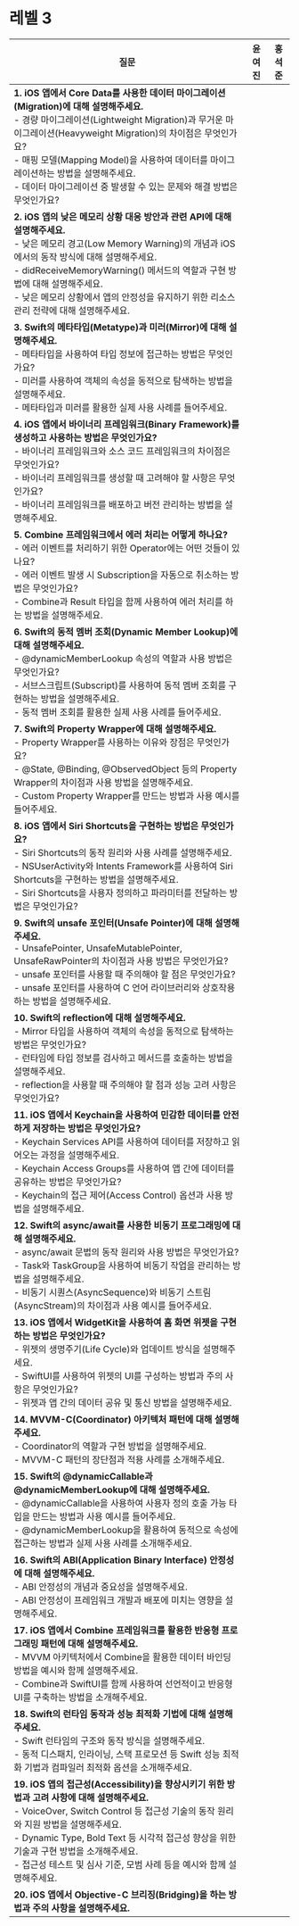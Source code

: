 # 레벨 3

| 질문 | 윤여진 | 홍석준 |
| --- | --- | --- |
| **1. iOS 앱에서 Core Data를 사용한 데이터 마이그레이션(Migration)에 대해 설명해주세요.**<br>- 경량 마이그레이션(Lightweight Migration)과 무거운 마이그레이션(Heavyweight Migration)의 차이점은 무엇인가요?<br>- 매핑 모델(Mapping Model)을 사용하여 데이터를 마이그레이션하는 방법을 설명해주세요.<br>- 데이터 마이그레이션 중 발생할 수 있는 문제와 해결 방법은 무엇인가요? | | |
| **2. iOS 앱의 낮은 메모리 상황 대응 방안과 관련 API에 대해 설명해주세요.**<br>- 낮은 메모리 경고(Low Memory Warning)의 개념과 iOS에서의 동작 방식에 대해 설명해주세요.<br>- didReceiveMemoryWarning() 메서드의 역할과 구현 방법에 대해 설명해주세요.<br>- 낮은 메모리 상황에서 앱의 안정성을 유지하기 위한 리소스 관리 전략에 대해 설명해주세요. | | |
| **3. Swift의 메타타입(Metatype)과 미러(Mirror)에 대해 설명해주세요.**<br>- 메타타입을 사용하여 타입 정보에 접근하는 방법은 무엇인가요?<br>- 미러를 사용하여 객체의 속성을 동적으로 탐색하는 방법을 설명해주세요.<br>- 메타타입과 미러를 활용한 실제 사용 사례를 들어주세요. | | |
| **4. iOS 앱에서 바이너리 프레임워크(Binary Framework)를 생성하고 사용하는 방법은 무엇인가요?**<br>- 바이너리 프레임워크와 소스 코드 프레임워크의 차이점은 무엇인가요?<br>- 바이너리 프레임워크를 생성할 때 고려해야 할 사항은 무엇인가요?<br>- 바이너리 프레임워크를 배포하고 버전 관리하는 방법을 설명해주세요. | | |
| **5. Combine 프레임워크에서 에러 처리는 어떻게 하나요?**<br>- 에러 이벤트를 처리하기 위한 Operator에는 어떤 것들이 있나요?<br>- 에러 이벤트 발생 시 Subscription을 자동으로 취소하는 방법은 무엇인가요?<br>- Combine과 Result 타입을 함께 사용하여 에러 처리를 하는 방법을 설명해주세요. | | |
| **6. Swift의 동적 멤버 조회(Dynamic Member Lookup)에 대해 설명해주세요.**<br>- @dynamicMemberLookup 속성의 역할과 사용 방법은 무엇인가요?<br>- 서브스크립트(Subscript)를 사용하여 동적 멤버 조회를 구현하는 방법을 설명해주세요.<br>- 동적 멤버 조회를 활용한 실제 사용 사례를 들어주세요. | | |
| **7. Swift의 Property Wrapper에 대해 설명해주세요.**<br>- Property Wrapper를 사용하는 이유와 장점은 무엇인가요?<br>- @State, @Binding, @ObservedObject 등의 Property Wrapper의 차이점과 사용 방법을 설명해주세요.<br>- Custom Property Wrapper를 만드는 방법과 사용 예시를 들어주세요. | | |
| **8. iOS 앱에서 Siri Shortcuts을 구현하는 방법은 무엇인가요?**<br>- Siri Shortcuts의 동작 원리와 사용 사례를 설명해주세요.<br>- NSUserActivity와 Intents Framework를 사용하여 Siri Shortcuts을 구현하는 방법을 설명해주세요.<br>- Siri Shortcuts을 사용자 정의하고 파라미터를 전달하는 방법은 무엇인가요? | | |
| **9. Swift의 unsafe 포인터(Unsafe Pointer)에 대해 설명해주세요.**<br>- UnsafePointer, UnsafeMutablePointer, UnsafeRawPointer의 차이점과 사용 방법은 무엇인가요?<br>- unsafe 포인터를 사용할 때 주의해야 할 점은 무엇인가요?<br>- unsafe 포인터를 사용하여 C 언어 라이브러리와 상호작용하는 방법을 설명해주세요. | | |
| **10. Swift의 reflection에 대해 설명해주세요.**<br>- Mirror 타입을 사용하여 객체의 속성을 동적으로 탐색하는 방법은 무엇인가요?<br>- 런타임에 타입 정보를 검사하고 메서드를 호출하는 방법을 설명해주세요.<br>- reflection을 사용할 때 주의해야 할 점과 성능 고려 사항은 무엇인가요? | | |
| **11. iOS 앱에서 Keychain을 사용하여 민감한 데이터를 안전하게 저장하는 방법은 무엇인가요?**<br>- Keychain Services API를 사용하여 데이터를 저장하고 읽어오는 과정을 설명해주세요.<br>- Keychain Access Groups를 사용하여 앱 간에 데이터를 공유하는 방법은 무엇인가요?<br>- Keychain의 접근 제어(Access Control) 옵션과 사용 방법을 설명해주세요. | | |
| **12. Swift의 async/await를 사용한 비동기 프로그래밍에 대해 설명해주세요.**<br>- async/await 문법의 동작 원리와 사용 방법은 무엇인가요?<br>- Task와 TaskGroup을 사용하여 비동기 작업을 관리하는 방법을 설명해주세요.<br>- 비동기 시퀀스(AsyncSequence)와 비동기 스트림(AsyncStream)의 차이점과 사용 예시를 들어주세요. | | |
| **13. iOS 앱에서 WidgetKit을 사용하여 홈 화면 위젯을 구현하는 방법은 무엇인가요?**<br>- 위젯의 생명주기(Life Cycle)와 업데이트 방식을 설명해주세요.<br>- SwiftUI를 사용하여 위젯의 UI를 구성하는 방법과 주의 사항은 무엇인가요?<br>- 위젯과 앱 간의 데이터 공유 및 통신 방법을 설명해주세요. | | |
| **14. MVVM-C(Coordinator) 아키텍처 패턴에 대해 설명해주세요.**<br>- Coordinator의 역할과 구현 방법을 설명해주세요.<br>- MVVM-C 패턴의 장단점과 적용 사례를 소개해주세요. | | |
| **15. Swift의 @dynamicCallable과 @dynamicMemberLookup에 대해 설명해주세요.**<br>- @dynamicCallable을 사용하여 사용자 정의 호출 가능 타입을 만드는 방법과 사용 예시를 들어주세요.<br>- @dynamicMemberLookup을 활용하여 동적으로 속성에 접근하는 방법과 실제 사용 사례를 소개해주세요. | | |
| **16. Swift의 ABI(Application Binary Interface) 안정성에 대해 설명해주세요.**<br>- ABI 안정성의 개념과 중요성을 설명해주세요.<br>- ABI 안정성이 프레임워크 개발과 배포에 미치는 영향을 설명해주세요. | | |
| **17. iOS 앱에서 Combine 프레임워크를 활용한 반응형 프로그래밍 패턴에 대해 설명해주세요.**<br>- MVVM 아키텍처에서 Combine을 활용한 데이터 바인딩 방법을 예시와 함께 설명해주세요.<br>- Combine과 SwiftUI를 함께 사용하여 선언적이고 반응형 UI를 구축하는 방법을 소개해주세요. | | |
| **18. Swift의 런타임 동작과 성능 최적화 기법에 대해 설명해주세요.**<br>- Swift 런타임의 구조와 동작 방식을 설명해주세요.<br>- 동적 디스패치, 인라이닝, 스택 프로모션 등 Swift 성능 최적화 기법과 컴파일러 최적화 옵션을 소개해주세요. | | |
| **19. iOS 앱의 접근성(Accessibility)을 향상시키기 위한 방법과 고려 사항에 대해 설명해주세요.**<br>- VoiceOver, Switch Control 등 접근성 기술의 동작 원리와 지원 방법을 설명해주세요.<br>- Dynamic Type, Bold Text 등 시각적 접근성 향상을 위한 기술과 구현 방법을 소개해주세요.<br>- 접근성 테스트 및 심사 기준, 모범 사례 등을 예시와 함께 설명해주세요. | | |
| **20. iOS 앱에서 Objective-C 브리징(Bridging)을 하는 방법과 주의 사항을 설명해주세요.** | | |
